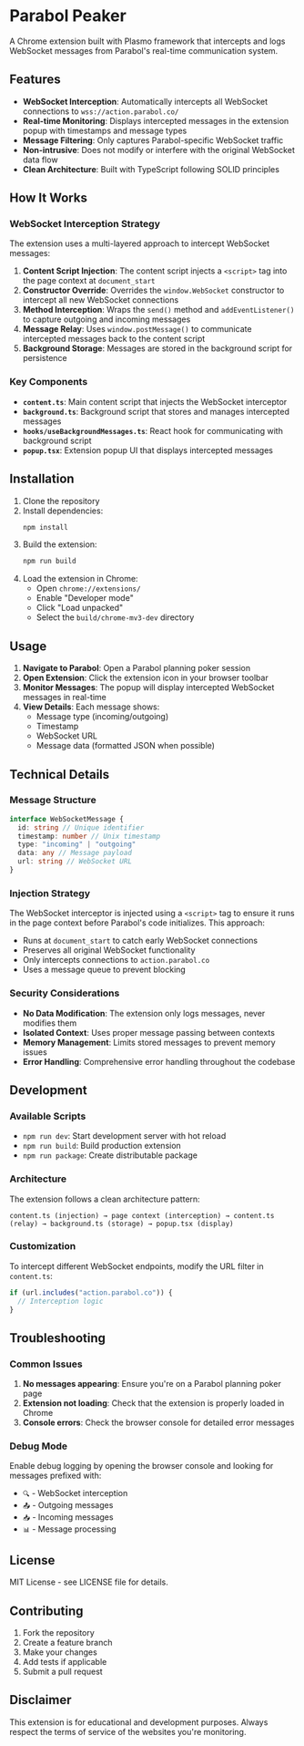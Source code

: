 # Parabol Peaker

A Chrome extension built with Plasmo framework that intercepts and logs WebSocket messages from Parabol's real-time communication system.

## Features

- **WebSocket Interception**: Automatically intercepts all WebSocket connections to `wss://action.parabol.co/`
- **Real-time Monitoring**: Displays intercepted messages in the extension popup with timestamps and message types
- **Message Filtering**: Only captures Parabol-specific WebSocket traffic
- **Non-intrusive**: Does not modify or interfere with the original WebSocket data flow
- **Clean Architecture**: Built with TypeScript following SOLID principles

## How It Works

### WebSocket Interception Strategy

The extension uses a multi-layered approach to intercept WebSocket messages:

1. **Content Script Injection**: The content script injects a `<script>` tag into the page context at `document_start`
2. **Constructor Override**: Overrides the `window.WebSocket` constructor to intercept all new WebSocket connections
3. **Method Interception**: Wraps the `send()` method and `addEventListener()` to capture outgoing and incoming messages
4. **Message Relay**: Uses `window.postMessage()` to communicate intercepted messages back to the content script
5. **Background Storage**: Messages are stored in the background script for persistence

### Key Components

- **`content.ts`**: Main content script that injects the WebSocket interceptor
- **`background.ts`**: Background script that stores and manages intercepted messages
- **`hooks/useBackgroundMessages.ts`**: React hook for communicating with background script
- **`popup.tsx`**: Extension popup UI that displays intercepted messages

## Installation

1. Clone the repository
2. Install dependencies:
   ```bash
   npm install
   ```
3. Build the extension:
   ```bash
   npm run build
   ```
4. Load the extension in Chrome:
   - Open `chrome://extensions/`
   - Enable "Developer mode"
   - Click "Load unpacked"
   - Select the `build/chrome-mv3-dev` directory

## Usage

1. **Navigate to Parabol**: Open a Parabol planning poker session
2. **Open Extension**: Click the extension icon in your browser toolbar
3. **Monitor Messages**: The popup will display intercepted WebSocket messages in real-time
4. **View Details**: Each message shows:
   - Message type (incoming/outgoing)
   - Timestamp
   - WebSocket URL
   - Message data (formatted JSON when possible)

## Technical Details

### Message Structure

```typescript
interface WebSocketMessage {
  id: string // Unique identifier
  timestamp: number // Unix timestamp
  type: "incoming" | "outgoing"
  data: any // Message payload
  url: string // WebSocket URL
}
```

### Injection Strategy

The WebSocket interceptor is injected using a `<script>` tag to ensure it runs in the page context before Parabol's code initializes. This approach:

- Runs at `document_start` to catch early WebSocket connections
- Preserves all original WebSocket functionality
- Only intercepts connections to `action.parabol.co`
- Uses a message queue to prevent blocking

### Security Considerations

- **No Data Modification**: The extension only logs messages, never modifies them
- **Isolated Context**: Uses proper message passing between contexts
- **Memory Management**: Limits stored messages to prevent memory issues
- **Error Handling**: Comprehensive error handling throughout the codebase

## Development

### Available Scripts

- `npm run dev`: Start development server with hot reload
- `npm run build`: Build production extension
- `npm run package`: Create distributable package

### Architecture

The extension follows a clean architecture pattern:

```
content.ts (injection) → page context (interception) → content.ts (relay) → background.ts (storage) → popup.tsx (display)
```

### Customization

To intercept different WebSocket endpoints, modify the URL filter in `content.ts`:

```typescript
if (url.includes("action.parabol.co")) {
  // Interception logic
}
```

## Troubleshooting

### Common Issues

1. **No messages appearing**: Ensure you're on a Parabol planning poker page
2. **Extension not loading**: Check that the extension is properly loaded in Chrome
3. **Console errors**: Check the browser console for detailed error messages

### Debug Mode

Enable debug logging by opening the browser console and looking for messages prefixed with:

- `🔍` - WebSocket interception
- `📤` - Outgoing messages
- `📥` - Incoming messages
- `📊` - Message processing

## License

MIT License - see LICENSE file for details.

## Contributing

1. Fork the repository
2. Create a feature branch
3. Make your changes
4. Add tests if applicable
5. Submit a pull request

## Disclaimer

This extension is for educational and development purposes. Always respect the terms of service of the websites you're monitoring.
